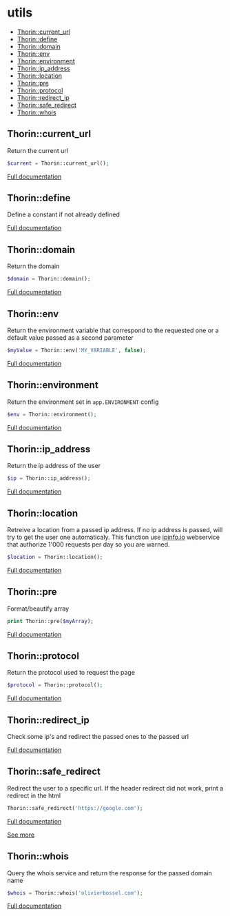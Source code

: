 # utils

- [Thorin::current_url](#Thorin::current_url)
- [Thorin::define](#Thorin::define)
- [Thorin::domain](#Thorin::domain)
- [Thorin::env](#Thorin::env)
- [Thorin::environment](#Thorin::environment)
- [Thorin::ip_address](#Thorin::ip_address)
- [Thorin::location](#Thorin::location)
- [Thorin::pre](#Thorin::pre)
- [Thorin::protocol](#Thorin::protocol)
- [Thorin::redirect_ip](#Thorin::redirect_ip)
- [Thorin::safe_redirect](#Thorin::safe_redirect)
- [Thorin::whois](#Thorin::whois)
<a name="Thorin::current_url"></a>
## Thorin::current_url
Return the current url
```php
$current = Thorin::current_url();
```

[Full documentation](/doc/src/functions/utils/t_current_url.md)

<a name="Thorin::define"></a>
## Thorin::define
Define a constant if not already defined


[Full documentation](/doc/src/functions/utils/t_define.md)

<a name="Thorin::domain"></a>
## Thorin::domain
Return the domain
```php
$domain = Thorin::domain();
```

[Full documentation](/doc/src/functions/utils/t_domain.md)

<a name="Thorin::env"></a>
## Thorin::env
Return the environment variable that correspond to the requested one or a default value passed as a second parameter
```php
$myValue = Thorin::env('MY_VARIABLE', false);
```

[Full documentation](/doc/src/functions/utils/t_env.md)

<a name="Thorin::environment"></a>
## Thorin::environment
Return the environment set in `app.ENVIRONMENT` config
```php
$env = Thorin::environment();
```

[Full documentation](/doc/src/functions/utils/t_environment.md)

<a name="Thorin::ip_address"></a>
## Thorin::ip_address
Return the ip address of the user
```php
$ip = Thorin::ip_address();
```

[Full documentation](/doc/src/functions/utils/t_ip_address.md)

<a name="Thorin::location"></a>
## Thorin::location
Retreive a location from a passed ip address. If no ip address is passed,
will try to get the user one automaticaly.
This function use [ipinfo.io](https://ipinfo.io) webservice that authorize 1'000 requests per day so you are warned.
```php
$location = Thorin::location();
```

[Full documentation](/doc/src/functions/utils/t_location.md)

<a name="Thorin::pre"></a>
## Thorin::pre
Format/beautify array

```php
print Thorin::pre($myArray);
```

[Full documentation](/doc/src/functions/utils/t_pre.md)

<a name="Thorin::protocol"></a>
## Thorin::protocol
Return the protocol used to request the page
```php
$protocol = Thorin::protocol();
```

[Full documentation](/doc/src/functions/utils/t_protocol.md)

<a name="Thorin::redirect_ip"></a>
## Thorin::redirect_ip
Check some ip's and redirect the passed ones to the passed url

[Full documentation](/doc/src/functions/utils/t_redirect_ip.md)

<a name="Thorin::safe_redirect"></a>
## Thorin::safe_redirect
Redirect the user to a specific url. If the header redirect did not work, print a redirect in the html
```php
Thorin::safe_redirect('https://google.com');
```

[Full documentation](/doc/src/functions/utils/t_safe_redirect.md)

[See more](https://www.jonasjohn.de/snippets/php/secure-redirect.htm)

<a name="Thorin::whois"></a>
## Thorin::whois
Query the whois service and return the response for the passed domain name
```php
$whois = Thorin::whois('olivierbossel.com');
```

[Full documentation](/doc/src/functions/utils/t_whois.md)
